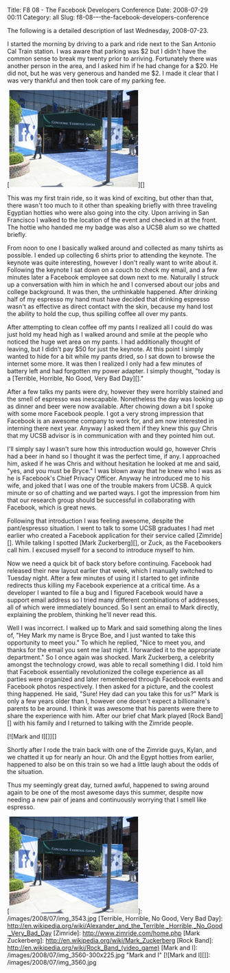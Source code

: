 Title: F8 08 - The Facebook Developers Conference
Date: 2008-07-29 00:11
Category: all
Slug: f8-08-–-the-facebook-developers-conference

The following is a detailed description of last Wednesday, 2008-07-23.

I started the morning by driving to a park and ride next to the San Antonio Cal
Train station. I was aware that parking was $2 but I didn't have the common
sense to break my twenty prior to arriving. Fortunately there was another
person in the area, and I asked him if he had change for a $20. He did not,
but he was very generous and handed me $2. I made it clear that I was very
thankful and then took care of my parking fee.

[![F8 08][]][]

This was my first train ride, so it was kind of exciting, but other than that,
there wasn't too much to it other than speaking briefly with three traveling
Egyptian hotties who were also going into the city. Upon arriving in San
Francisco I walked to the location of the event and checked in at the front.
The hottie who handed me my badge was also a UCSB alum so we chatted briefly.

From noon to one I basically walked around and collected as many tshirts as
possible. I ended up collecting 6 shirts prior to attending the keynote. The
keynote was quite interesting, however I don't really want to write about it.
Following the keynote I sat down on a couch to check my email, and a few
minutes later a Facebook employee sat down next to me. Naturally I struck up a
conversation with him in which he and I conversed about our jobs and college
background. It was then, the unthinkable happened. After drinking half of my
espresso my hand must have decided that drinking espresso wasn't as effective
as direct contact with the skin, because my hand lost the ability to hold the
cup, thus spilling coffee all over my pants.

After attempting to clean coffee off my pants I realized all I could do was
just hold my head high as I walked around and smile at the people who noticed
the huge wet area on my pants. I had additionally thought of leaving, but I
didn't pay $50 for just the keynote. At this point I simply wanted to hide for
a bit while my pants dried, so I sat down to browse the internet some more. It
was then I realized I only had a few minutes of battery left and had forgotten
my power adapter. I simply thought, "today is a [Terrible, Horrible, No Good,
Very Bad Day][]."

After a few talks my pants were dry, however they were horribly stained and the
smell of espresso was inescapable. Nonetheless the day was looking up as dinner
and beer were now available. After chowing down a bit I spoke with some more
Facebook people. I got a very strong impression that Facebook is an awesome
company to work for, and am now interested in interning there next year. Anyway
I asked them if they knew this guy Chris that my UCSB advisor is in
communication with and they pointed him out.

I'll simply say I wasn't sure how this introduction would go, however Chris had
a beer in hand so I thought it was the perfect time, if any. I approached him,
asked if he was Chris and without hesitation he looked at me and said, "yes,
and you must be Bryce." I was blown away that he knew who I was as he is
Facebook's Chief Privacy Officer. Anyway he introduced me to his wife, and
joked that I was one of the trouble makers from UCSB. A quick minute or so of
chatting and we parted ways. I got the impression from him that our research
group should be successful in collaborating with Facebook, which is great news.

Following that introduction I was feeling awesome, despite the pant/espresso
situation. I went to talk to some UCSB graduates I had met earlier who created
a Facebook application for their service called [Zimride][]. While talking I
spotted [Mark Zuckerberg][], or Zuck, as the Facebookers call him. I excused
myself for a second to introduce myself to him.

Now we need a quick bit of back story before continuing. Facebook had released
their new layout earlier that week, which I manually switched to Tuesday night.
After a few minutes of using it I started to get infinite redirects thus
killing my Facebook experience at a critical time. As a developer I wanted to
file a bug and I figured Facebook would have a support email address so I tried
many different combinations of addresses, all of which were immediately
bounced. So I sent an email to Mark directly, explaining the problem, thinking
he'll never read this.

Well I was incorrect. I walked up to Mark and said something along the lines
of, "Hey Mark my name is Bryce Boe, and I just wanted to take this opportunity
to meet you." To which he replied, "Nice to meet you, and thanks for the email
you sent me last night. I forwarded it to the appropriate department." So I
once again was shocked. Mark Zuckerberg, a celebrity amongst the technology
crowd, was able to recall something I did. I told him that Facebook essentially
revolutionized the college experience as all parties were organized and later
remembered through Facebook events and Facebook photos respectively. I then
asked for a picture, and the coolest thing happened. He said, "Sure! Hey dad
can you take this for us?" Mark is only a few years older than I, however one
doesn't expect a billionaire's parents to be around. I think it was awesome
that his parents were there to share the experience with him. After our brief
chat Mark played [Rock Band][] with his family and I returned to talking with
the Zimride people.

[![Mark and I][]][]

Shortly after I rode the train back with one of the Zimride guys, Kylan, and we
chatted it up for nearly an hour. Oh and the Egypt hotties from earlier,
happened to also be on this train so we had a little laugh about the odds of
the situation.

Thus my seemingly great day, turned awful, happened to swing around again to be
one of the most awesome days this summer, despite now needing a new pair of
jeans and continuously worrying that I smell like espresso.

  [F8 08]: /images/2008/07/img_3543-300x225.jpg "F8 08"
  [![F8 08][]]: /images/2008/07/img_3543.jpg
  [Terrible, Horrible, No Good, Very Bad Day]: http://en.wikipedia.org/wiki/Alexander_and_the_Terrible,_Horrible,_No_Good,_Very_Bad_Day
  [Zimride]: http://www.zimride.com/home.php
  [Mark Zuckerberg]: http://en.wikipedia.org/wiki/Mark_Zuckerberg
  [Rock Band]: http://en.wikipedia.org/wiki/Rock_Band_(video_game)
  [Mark and I]: /images/2008/07/img_3560-300x225.jpg "Mark and I"
  [![Mark and I][]]: /images/2008/07/img_3560.jpg
